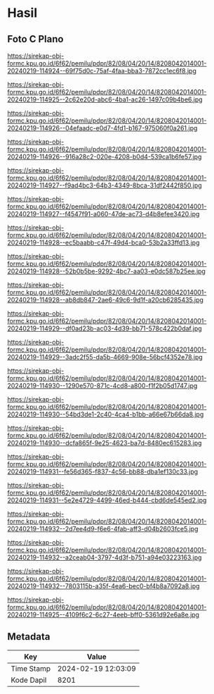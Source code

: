 # Hasil

## Foto C Plano

https://sirekap-obj-formc.kpu.go.id/6f62/pemilu/pdpr/82/08/04/20/14/8208042014001-20240219-114924--69f75d0c-75af-4faa-bba3-7872cc1ec6f8.jpg

https://sirekap-obj-formc.kpu.go.id/6f62/pemilu/pdpr/82/08/04/20/14/8208042014001-20240219-114925--2c62e20d-abc6-4ba1-ac26-1497c09b4be6.jpg

https://sirekap-obj-formc.kpu.go.id/6f62/pemilu/pdpr/82/08/04/20/14/8208042014001-20240219-114926--04efaadc-e0d7-4fd1-b167-975060f0a261.jpg

https://sirekap-obj-formc.kpu.go.id/6f62/pemilu/pdpr/82/08/04/20/14/8208042014001-20240219-114926--916a28c2-020e-4208-b0d4-539ca1b6fe57.jpg

https://sirekap-obj-formc.kpu.go.id/6f62/pemilu/pdpr/82/08/04/20/14/8208042014001-20240219-114927--f9ad4bc3-64b3-4349-8bca-31df2442f850.jpg

https://sirekap-obj-formc.kpu.go.id/6f62/pemilu/pdpr/82/08/04/20/14/8208042014001-20240219-114927--f4547f91-a060-47de-ac73-d4b8efee3420.jpg

https://sirekap-obj-formc.kpu.go.id/6f62/pemilu/pdpr/82/08/04/20/14/8208042014001-20240219-114928--ec5baabb-c47f-49d4-bca0-53b2a33ffd13.jpg

https://sirekap-obj-formc.kpu.go.id/6f62/pemilu/pdpr/82/08/04/20/14/8208042014001-20240219-114928--52b0b5be-9292-4bc7-aa03-e0dc587b25ee.jpg

https://sirekap-obj-formc.kpu.go.id/6f62/pemilu/pdpr/82/08/04/20/14/8208042014001-20240219-114928--ab8db847-2ae6-49c6-9d1f-a20cb6285435.jpg

https://sirekap-obj-formc.kpu.go.id/6f62/pemilu/pdpr/82/08/04/20/14/8208042014001-20240219-114929--df0ad23b-ac03-4d39-bb71-578c422b0daf.jpg

https://sirekap-obj-formc.kpu.go.id/6f62/pemilu/pdpr/82/08/04/20/14/8208042014001-20240219-114929--3adc2f55-da5b-4669-908e-56bcf4352e78.jpg

https://sirekap-obj-formc.kpu.go.id/6f62/pemilu/pdpr/82/08/04/20/14/8208042014001-20240219-114930--1290e570-871c-4cd8-a800-f1f2b05d1747.jpg

https://sirekap-obj-formc.kpu.go.id/6f62/pemilu/pdpr/82/08/04/20/14/8208042014001-20240219-114930--54bd3de1-2c40-4ca4-b1bb-a66e67b66da8.jpg

https://sirekap-obj-formc.kpu.go.id/6f62/pemilu/pdpr/82/08/04/20/14/8208042014001-20240219-114930--dcfa865f-9e25-4623-ba7d-8480ec615283.jpg

https://sirekap-obj-formc.kpu.go.id/6f62/pemilu/pdpr/82/08/04/20/14/8208042014001-20240219-114931--fe56d365-f837-4c56-bb88-dba1ef130c33.jpg

https://sirekap-obj-formc.kpu.go.id/6f62/pemilu/pdpr/82/08/04/20/14/8208042014001-20240219-114931--5e2e4729-4499-46ed-b444-cbd6de545ed2.jpg

https://sirekap-obj-formc.kpu.go.id/6f62/pemilu/pdpr/82/08/04/20/14/8208042014001-20240219-114932--2d7ee4d9-f6e6-4fab-aff3-d04b2603fce5.jpg

https://sirekap-obj-formc.kpu.go.id/6f62/pemilu/pdpr/82/08/04/20/14/8208042014001-20240219-114932--a2ceab04-3797-4d3f-b751-a94e03223163.jpg

https://sirekap-obj-formc.kpu.go.id/6f62/pemilu/pdpr/82/08/04/20/14/8208042014001-20240219-114932--7803115b-a35f-4ea6-bec0-bf4b8a7092a8.jpg

https://sirekap-obj-formc.kpu.go.id/6f62/pemilu/pdpr/82/08/04/20/14/8208042014001-20240219-114925--4109f6c2-6c27-4eeb-bff0-5361d92e6a8e.jpg


## Metadata

| Key        | Value               |
| ---------- | ------------------- |
| Time Stamp | 2024-02-19 12:03:09 |
| Kode Dapil | 8201                |




